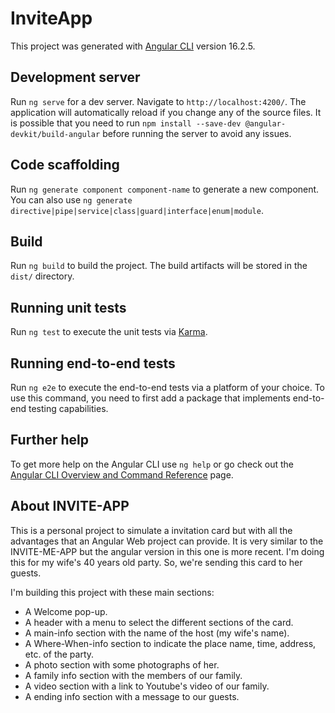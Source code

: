 # InviteApp

This project was generated with [Angular CLI](https://github.com/angular/angular-cli) version 16.2.5.

## Development server

Run `ng serve` for a dev server. Navigate to `http://localhost:4200/`. The application will automatically reload if you change any of the source files.
It is possible that you need to run `npm install --save-dev @angular-devkit/build-angular` before running the server to avoid any issues.

## Code scaffolding

Run `ng generate component component-name` to generate a new component. You can also use `ng generate directive|pipe|service|class|guard|interface|enum|module`.

## Build

Run `ng build` to build the project. The build artifacts will be stored in the `dist/` directory.

## Running unit tests

Run `ng test` to execute the unit tests via [Karma](https://karma-runner.github.io).

## Running end-to-end tests

Run `ng e2e` to execute the end-to-end tests via a platform of your choice. To use this command, you need to first add a package that implements end-to-end testing capabilities.

## Further help

To get more help on the Angular CLI use `ng help` or go check out the [Angular CLI Overview and Command Reference](https://angular.io/cli) page.

## About INVITE-APP
 This is a personal project to simulate a invitation card but with all the advantages that an Angular Web project can provide. It is very similar to the INVITE-ME-APP but the angular version in this one is more recent.
 I'm doing this for my wife's 40 years old party. So, we're sending this card to her guests.

 I'm building this project with these main sections:

 - A Welcome pop-up.
 - A header with a menu to select the different sections of the card.
 - A main-info section with the name of the host (my wife's name).
 - A Where-When-info section to indicate the place name, time, address, etc. of the party.
 - A photo section with some photographs of her.
 - A family info section with the members of our family.
 - A video section with a link to Youtube's video of our family.
 - A ending info section with a message to our guests.